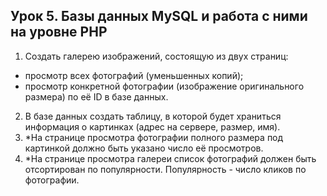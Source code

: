 ## Урок 5. Базы данных MySQL и работа с ними на уровне PHP

1. Создать галерею изображений, состоящую из двух страниц:
- просмотр всех фотографий (уменьшенных копий);
- просмотр конкретной фотографии (изображение оригинального размера) по её ID в базе данных.
2. В базе данных создать таблицу, в которой будет храниться информация о картинках (адрес на сервере, размер, имя).
3. *На странице просмотра фотографии полного размера под картинкой должно быть указано число её просмотров.
4. *На странице просмотра галереи список фотографий должен быть отсортирован по популярности. Популярность - число кликов по фотографии.

